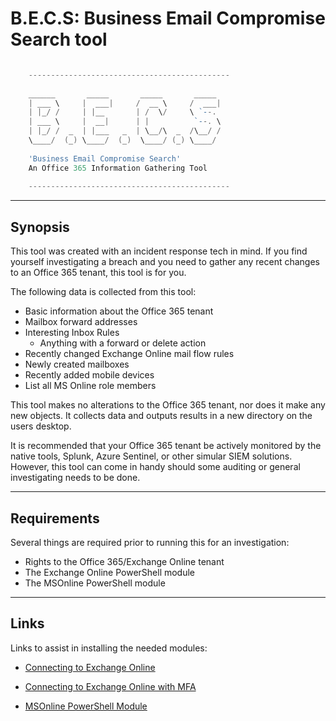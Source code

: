 # B.E.C.S: Business Email Compromise Search tool 
```PowerShell

    ---------------------------------------------
                                                
    ______       _____       _____       _____   
    | ___ \     |  ___|     /  __ \     /  ___|  
    | |_/ /     | |__       | /  \/     \ `--.   
    | ___ \     |  __|      | |          `--. \  
    | |_/ /  _  | |___   _  | \__/\  _  /\__/ /  
    \____/  (_) \____/  (_)  \____/ (_) \____/   
                                                
    'Business Email Compromise Search'      
    An Office 365 Information Gathering Tool   
                                                
    ---------------------------------------------

```

---

## Synopsis
This tool was created with an incident response tech in mind. If you find yourself investigating a breach and you need
to gather any recent changes to an Office 365 tenant, this tool is for you. 


The following data is collected from this tool:
* Basic information about the Office 365 tenant
* Mailbox forward addresses
* Interesting Inbox Rules
    * Anything with a forward or delete action
* Recently changed Exchange Online mail flow rules
* Newly created mailboxes
* Recently added mobile devices
* List all MS Online role members

This tool makes no alterations to the Office 365 tenant, nor does it make any
new objects. It collects data and outputs results in a new directory on the users desktop. 

It is recommended that your Office 365 tenant be actively monitored by the native tools, Splunk, Azure Sentinel, or other simular SIEM solutions. However, this tool can come in handy should some auditing or general investigating needs to be done. 

---

## Requirements
Several things are required prior to running this for an investigation:
* Rights to the Office 365/Exchange Online tenant 
* The Exchange Online PowerShell module
* The MSOnline PowerShell module

---

## Links
Links to assist in installing the needed modules:
* [Connecting to Exchange Online](https://docs.microsoft.com/en-us/powershell/exchange/exchange-online/connect-to-exchange-online-powershell/connect-to-exchange-online-powershell?view=exchange-ps)

* [Connecting to Exchange Online with MFA](https://docs.microsoft.com/en-us/powershell/exchange/exchange-online/connect-to-exchange-online-powershell/mfa-connect-to-exchange-online-powershell?view=exchange-ps)

* [MSOnline PowerShell Module](https://www.powershellgallery.com/packages/MSOnline/1.1.183.57)
